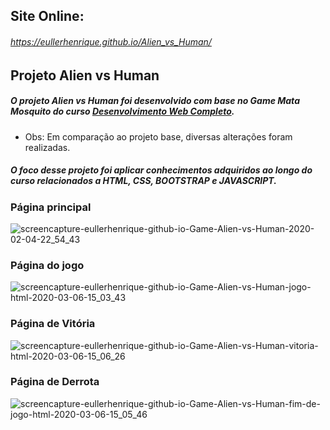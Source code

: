 ## Site Online:
###### https://eullerhenrique.github.io/Alien_vs_Human/

## Projeto Alien vs Human
##### O projeto Alien vs Human foi desenvolvido com base no Game Mata Mosquito do curso [Desenvolvimento Web Completo](https://www.udemy.com/course/web-completo/).
- Obs: Em comparação ao projeto base, diversas alterações foram realizadas.
##### O foco desse projeto foi aplicar conhecimentos adquiridos ao longo do curso relacionados a HTML, CSS, BOOTSTRAP e JAVASCRIPT.

### Página principal

![screencapture-eullerhenrique-github-io-Game-Alien-vs-Human-2020-02-04-22_54_43](https://user-images.githubusercontent.com/48317736/73804066-5c2d4980-47a1-11ea-8a6c-766f266c6df6.png)

### Página do jogo

![screencapture-eullerhenrique-github-io-Game-Alien-vs-Human-jogo-html-2020-03-06-15_03_43](https://user-images.githubusercontent.com/48317736/76109752-e0026d80-5fbb-11ea-8f82-414f4321680c.png)

### Página de Vitória
![screencapture-eullerhenrique-github-io-Game-Alien-vs-Human-vitoria-html-2020-03-06-15_06_26](https://user-images.githubusercontent.com/48317736/76109842-13dd9300-5fbc-11ea-9bbc-4e010ec2a475.png)

### Página de Derrota

![screencapture-eullerhenrique-github-io-Game-Alien-vs-Human-fim-de-jogo-html-2020-03-06-15_05_46](https://user-images.githubusercontent.com/48317736/76109795-fa3c4b80-5fbb-11ea-8973-3ee36bd21fc6.png)

